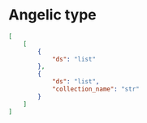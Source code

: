 # Angelic type

```json
[
    [
        {
            "ds": "list"
        },
        {
            "ds": "list",
            "collection_name": "str"
        }
    ]
]
```
